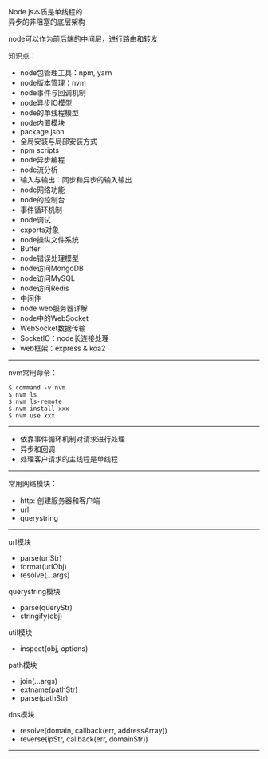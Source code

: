 Node.js本质是单线程的  
异步的非阻塞的底层架构

node可以作为前后端的中间层，进行路由和转发  

知识点：
- node包管理工具：npm, yarn  
- node版本管理：nvm
- node事件与回调机制
- node异步IO模型
- node的单线程模型
- node内置模块
- package.json
- 全局安装与局部安装方式
- npm scripts
- node异步编程
- node流分析
- 输入与输出：同步和异步的输入输出
- node网络功能
- node的控制台
- 事件循环机制
- node调试
- exports对象
- node操纵文件系统
- Buffer
- node错误处理模型
- node访问MongoDB
- node访问MySQL
- node访问Redis
- 中间件
- node web服务器详解
- node中的WebSocket
- WebSocket数据传输
- SocketIO：node长连接处理
- web框架：express & koa2
---   

nvm常用命令：
```
$ command -v nvm
$ nvm ls
$ nvm ls-remote
$ nvm install xxx
$ nvm use xxx
```
---
- 依靠事件循环机制对请求进行处理
- 异步和回调
- 处理客户请求的主线程是单线程
---
常用网络模块：
- http: 创建服务器和客户端
- url
- querystring   
---
url模块
- parse(urlStr)
- format(urlObj)
- resolve(...args)

querystring模块
- parse(queryStr)
- stringify(obj)

util模块
- inspect(obj, options)

path模块
- join(...args)
- extname(pathStr)
- parse(pathStr)

dns模块
- resolve(domain, callback(err, addressArray))
- reverse(ipStr, callback(err, domainStr))   
---
